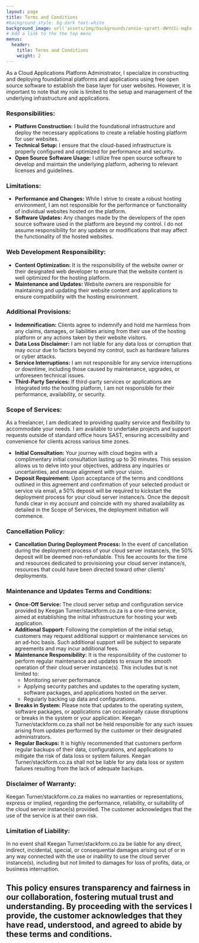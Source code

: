 ```yaml
---
layout: page
title: Terms and Conditions
#background_style: bg-dark text-white
background_image: url('assets/img/backgrounds/annie-spratt-dWYU3i-mqEo-unsplash.jpg')
# Add a link to the the top menu
menus:
  header:
    title: Terms and Conditions
    weight: 2
---
```


As a Cloud Applications Platform Administrator, I specialize in constructing and deploying foundational platforms and applications using free open source software to establish the base layer for user websites. However, it is important to note that my role is limited to the setup and management of the underlying infrastructure and applications.

### Responsibilities:
- **Platform Construction:** I build the foundational infrastructure and deploy the necessary applications to create a reliable hosting platform for user websites.
- **Technical Setup:** I ensure that the cloud-based infrastructure is properly configured and optimized for performance and security.
- **Open Source Software Usage:** I utilize free open source software to develop and maintain the underlying platform, adhering to relevant licenses and guidelines.

### Limitations:
- **Performance and Changes:** While I strive to create a robust hosting environment, I am not responsible for the performance or functionality of individual websites hosted on the platform.
- **Software Updates:** Any changes made by the developers of the open source software used in the platform are beyond my control. I do not assume responsibility for any updates or modifications that may affect the functionality of the hosted websites.

### Web Development Responsibility:
- **Content Optimization:** It is the responsibility of the website owner or their designated web developer to ensure that the website content is well optimized for the hosting platform.
- **Maintenance and Updates:** Website owners are responsible for maintaining and updating their website content and applications to ensure compatibility with the hosting environment.

### Additional Provisions:
- **Indemnification:** Clients agree to indemnify and hold me harmless from any claims, damages, or liabilities arising from their use of the hosting platform or any actions taken by their website visitors.
- **Data Loss Disclaimer:** I am not liable for any data loss or corruption that may occur due to factors beyond my control, such as hardware failures or cyber attacks.
- **Service Interruptions:** I am not responsible for any service interruptions or downtime, including those caused by maintenance, upgrades, or unforeseen technical issues.
- **Third-Party Services:** If third-party services or applications are integrated into the hosting platform, I am not responsible for their performance, availability, or security.

### Scope of Services:
As a freelancer, I am dedicated to providing quality service and flexibility to accommodate your needs. I am available to undertake projects and support requests outside of standard office hours SAST, ensuring accessibility and convenience for clients across various time zones.
- **Initial Consultation:** Your journey with cloud begins with a complimentary initial consultation lasting up to 30 minutes. This session allows us to delve into your objectives, address any inquiries or uncertainties, and ensure alignment with your vision.
- **Deposit Requirement:** Upon acceptance of the terms and conditions outlined in this agreement and confirmation of your selected product or service via email, a 50% deposit will be required to kickstart the deployment process for your cloud server instance/s. Once the deposit funds clear in my account and coincide with my shared availability as detailed in the Scope of Services, the deployment initiation will commence.

### Cancellation Policy:
- **Cancellation During Deployment Process:** In the event of cancellation during the deployment process of your cloud server instance/s, the 50% deposit will be deemed non-refundable. This fee accounts for the time and resources dedicated to provisioning your cloud server instance/s, resources that could have been directed toward other clients' deployments.

### Maintenance and Updates Terms and Conditions:
- **Once-Off Service:** The cloud server setup and configuration service provided by Keegan Turner/stackform.co.za is a one-time service, aimed at establishing the initial infrastructure for hosting your web application.
- **Additional Support:** Following the completion of the initial setup, customers may request additional support or maintenance services on an ad-hoc basis. Such additional support will be subject to separate agreements and may incur additional fees.
- **Maintenance Responsibility:** It is the responsibility of the customer to perform regular maintenance and updates to ensure the smooth operation of their cloud server instance(s). This includes but is not limited to:
  - Monitoring server performance.
  - Applying security patches and updates to the operating system, software packages, and applications hosted on the server.
  - Regularly backing up data and configurations.
- **Breaks in System:** Please note that updates to the operating system, software packages, or applications can occasionally cause disruptions or breaks in the system or your application. Keegan Turner/stackform.co.za shall not be held responsible for any such issues arising from updates performed by the customer or their designated administrators.
- **Regular Backups:** It is highly recommended that customers perform regular backups of their data, configurations, and applications to mitigate the risk of data loss or system failures. Keegan Turner/stackform.co.za shall not be liable for any data loss or system failures resulting from the lack of adequate backups.

### Disclaimer of Warranty:
Keegan Turner/stackform.co.za makes no warranties or representations, express or implied, regarding the performance, reliability, or suitability of the cloud server instance(s) provided. The customer acknowledges that the use of the service is at their own risk.

### Limitation of Liability:
In no event shall Keegan Turner/stackform.co.za be liable for any direct, indirect, incidental, special, or consequential damages arising out of or in any way connected with the use or inability to use the cloud server instance(s), including but not limited to damages for loss of profits, data, or business interruption.

**This policy ensures transparency and fairness in our collaboration, fostering mutual trust and understanding. By proceeding with the services I provide, the customer acknowledges that they have read, understood, and agreed to abide by these terms and conditions.**
---
